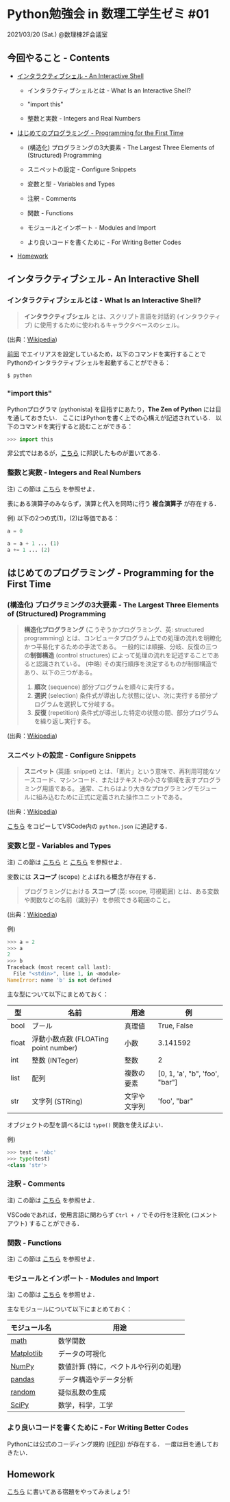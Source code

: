 # Python勉強会 in 数理工学生ゼミ #01

2021/03/20 (Sat.) @数理棟2F会議室

## 今回やること - Contents

- [インタラクティブシェル - An Interactive Shell](https://github.com/fumiyanll23/PythonLearning/tree/main/01#%E3%82%A4%E3%83%B3%E3%82%BF%E3%83%A9%E3%82%AF%E3%83%86%E3%82%A3%E3%83%96%E3%82%B7%E3%82%A7%E3%83%AB---an-interactive-shell)

  - インタラクティブシェルとは - What Is an Interactive Shell?

  - "import this"

  - 整数と実数 - Integers and Real Numbers

- [はじめてのプログラミング - Programming for the First Time](https://github.com/fumiyanll23/PythonLearning/tree/main/01#%E3%81%AF%E3%81%98%E3%82%81%E3%81%A6%E3%81%AE%E3%83%97%E3%83%AD%E3%82%B0%E3%83%A9%E3%83%9F%E3%83%B3%E3%82%B0---programming-for-the-first-time)

  - (構造化) プログラミングの3大要素 - The Largest Three Elements of (Structured) Programming

  - スニペットの設定 - Configure Snippets

  - 変数と型 - Variables and Types

  - 注釈 - Comments

  - 関数 - Functions

  - モジュールとインポート - Modules and Import

  - より良いコードを書くために - For Writing Better Codes

- [Homework](https://github.com/fumiyanll23/PythonLearning/tree/main/01#homework)

## インタラクティブシェル - An Interactive Shell

### インタラクティブシェルとは - What Is an Interactive Shell?

> **インタラクティブシェル** とは、スクリプト言語を対話的 (インタラクティブ) に使用するために使われるキャラクタベースのシェル。

(出典：[Wikipedia](https://ja.wikipedia.org/wiki/%E3%82%A4%E3%83%B3%E3%82%BF%E3%83%A9%E3%82%AF%E3%83%86%E3%82%A3%E3%83%96%E3%82%B7%E3%82%A7%E3%83%AB#:~:text=%E3%82%A4%E3%83%B3%E3%82%BF%E3%83%A9%E3%82%AF%E3%83%86%E3%82%A3%E3%83%96%E3%82%B7%E3%82%A7%E3%83%AB%E3%81%A8%E3%81%AF%E3%80%81%E3%82%B9%E3%82%AF%E3%83%AA%E3%83%97%E3%83%88,%E3%83%95%E3%82%A1%E3%82%A4%E3%83%AB%E3%81%A8%E3%81%97%E3%81%A6%E6%8F%90%E4%BE%9B%E3%81%95%E3%82%8C%E3%82%8B%E3%80%82))

[前回](https://github.com/fumiyanll23/PythonLearning/tree/main/00#%E3%82%A8%E3%82%A4%E3%83%AA%E3%82%A2%E3%82%B9%E3%81%AE%E8%A8%AD%E5%AE%9A---configure-aliases) でエイリアスを設定しているため，以下のコマンドを実行することでPythonのインタラクティブシェルを起動することができる：

```powershell & bash
$ python
```

### "import this"

Pythonプログラマ (pythonista) を目指すにあたり，**The Zen of Python** には目を通しておきたい．
ここにはPythonを書く上での心構えが記述されている．
以下のコマンドを実行すると読むことができる：

```python
>>> import this
```

非公式ではあるが，[こちら](https://qiita.com/IshitaTakeshi/items/e4145921c8dbf7ba57ef) に邦訳したものが置いてある．

### 整数と実数 - Integers and Real Numbers

注) この節は [こちら](https://www.python.jp/train/type_and_func/float.html) を参照せよ．

表にある演算子のみならず，演算と代入を同時に行う **複合演算子** が存在する．

例) 以下の2つの式(1)，(2)は等価である：

```python
a = 0

a = a + 1 ... (1)
a += 1 ... (2)
```

## はじめてのプログラミング - Programming for the First Time

### (構造化) プログラミングの3大要素 - The Largest Three Elements of (Structured) Programming

> **構造化プログラミング** (こうぞうかプログラミング、英: structured programming) とは、コンピュータプログラム上での処理の流れを明瞭化かつ平易化するための手法である。
> 一般的には順接、分岐、反復の三つの**制御構造** (control structures) によって処理の流れを記述することであると認識されている。
> (中略)
> その実行順序を決定するものが制御構造であり、以下の三つがある。
> 1. **順次** (sequence) 部分プログラムを順々に実行する。
> 1. **選択** (selection) 条件式が導出した状態に従い、次に実行する部分プログラムを選択して分岐する。
> 1. **反復** (repetition) 条件式が導出した特定の状態の間、部分プログラムを繰り返し実行する。

(出典：[Wikipedia](https://ja.wikipedia.org/wiki/%E6%A7%8B%E9%80%A0%E5%8C%96%E3%83%97%E3%83%AD%E3%82%B0%E3%83%A9%E3%83%9F%E3%83%B3%E3%82%B0))

### スニペットの設定 - Configure Snippets

> **スニペット** (英語: snippet) とは、「断片」という意味で、再利用可能なソースコード、マシンコード、またはテキストの小さな領域を表すプログラミング用語である。
> 通常、これらはより大きなプログラミングモジュールに組み込むために正式に定義された操作ユニットである。

(出典：[Wikipedia](https://ja.wikipedia.org/wiki/%E3%82%B9%E3%83%8B%E3%83%9A%E3%83%83%E3%83%88))

[こちら](https://github.com/fumiyanll23/PythonLearning/blob/main/01/python.json) をコピーしてVSCode内の `python.json` に追記する．

### 変数と型 - Variables and Types

注) この節は [こちら](https://www.python.jp/train/type_and_func/variable.html) と [こちら](https://www.python.jp/train/list/index.html#Python%E3%82%AA%E3%83%96%E3%82%B8%E3%82%A7%E3%82%AF%E3%83%88%E3%81%AE%E5%9E%8B) を参照せよ．

変数には **スコープ** (scope) とよばれる概念が存在する．

> プログラミングにおける **スコープ** (英: scope, 可視範囲) とは、ある変数や関数などの名前（識別子）を参照できる範囲のこと。

(出典：[Wikipedia](https://ja.wikipedia.org/wiki/%E3%82%B9%E3%82%B3%E3%83%BC%E3%83%97))

例)

  ```python
  >>> a = 2
  >>> a
  2
  >>> b
  Traceback (most recent call last):
    File "<stdin>", line 1, in <module>
  NameError: name 'b' is not defined
  ```

主な型について以下にまとめておく：

|型|名前|用途|例|
| --- | --- | --- | --- |
|bool|ブール|真理値|True, False|
|float|浮動小数点数 (FLOATing point number) |小数|3.141592|
|int|整数 (INTeger) |整数|2|
|list|配列|複数の要素|[0, 1, 'a', "b", 'foo', "bar"]|
|str|文字列 (STRing) |文字や文字列|'foo', "bar"|

オブジェクトの型を調べるには `type()` 関数を使えばよい．

例)

  ```python
  >>> test = 'abc'
  >>> type(test)
  <class 'str'>
  ```

### 注釈 - Comments

注) この節は [こちら](https://www.python.jp/train/type_and_func/comment.html) を参照せよ．

VSCodeであれば，使用言語に関わらず `Ctrl + /` でその行を注釈化 (コメントアウト) することができる．

### 関数 - Functions

注) この節は [こちら](https://www.python.jp/train/type_and_func/function.html) を参照せよ．

### モジュールとインポート - Modules and Import

注) この節は [こちら](https://www.python.jp/train/type_and_func/modules.html) を参照せよ．

主なモジュールについて以下にまとめておく：

|モジュール名|用途|
| --- | --- |
|[math](https://docs.python.org/ja/3.6/library/math.html)|数学関数|
|[Matplotlib](https://matplotlib.org/)|データの可視化|
|[NumPy](https://numpy.org/)|数値計算 (特に，ベクトルや行列の処理) |
|[pandas](https://pandas.pydata.org/)|データ構造やデータ分析|
|[random](https://docs.python.org/ja/3/library/random.html)|疑似乱数の生成|
|[SciPy](https://www.scipy.org/)|数学，科学，工学|

### より良いコードを書くために - For Writing Better Codes

Pythonには公式のコーディング規約 ([PEP8](https://pep8-ja.readthedocs.io/ja/latest/)) が存在する．
一度は目を通しておきたい．

## Homework

[こちら](https://github.com/fumiyanll23/PythonLearning/blob/main/01/homework_01.md) に書いてある宿題をやってみましょう!
